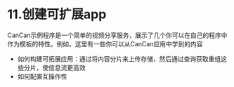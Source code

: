 # 11.创建可扩展app

CanCan示例程序是一个简单的视频分享服务，展示了几个你可以在自己的程序中作为模板的特性。例如，这里有一些你可以从CanCan应用中学到的内容

* 如何构建可拓展应用：通过将内容分片来上传存储，然后通过查询获取重组这些分片，使信息流更高效
* 如何配置互操作性



